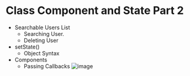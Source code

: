 # Class Component and State Part 2

- Searchable Users List
  - Searching User.  
  - Deleting User
- setState()
  - Object Syntax 
- Components
  - Passing Callbacks
![image](https://github.com/user-attachments/assets/513ab39c-2ad6-44c9-be70-f54a2b1b7783)
